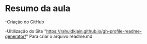 # Resumo da aula #

-Criação do GitHub

-Ultilização do Site "https://rahuldkjain.github.io/gh-profile-readme-generator/" Para criar o arquivo readme.md

